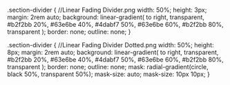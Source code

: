 .section-divider { //Linear Fading Divider.png
  width: 50%;
  height: 3px;
  margin: 2rem auto;
  background: linear-gradient( to right, transparent, #b2f2bb 20%, #63e6be 40%, #4dabf7 50%, #63e6be 60%, #b2f2bb 80%, transparent );
  border: none;
  outline: none;
}

.section-divider { //Linear Fading Divider Dotted.png
  width: 50%;
  height: 8px;
  margin: 2rem auto;
  background: linear-gradient( to right, transparent, #b2f2bb 20%, #63e6be 40%, #4dabf7 50%, #63e6be 60%, #b2f2bb 80%, transparent );
  border: none;
  outline: none;
  mask: radial-gradient(circle, black 50%, transparent 50%);
  mask-size: auto;
  mask-size: 10px 10px;
}